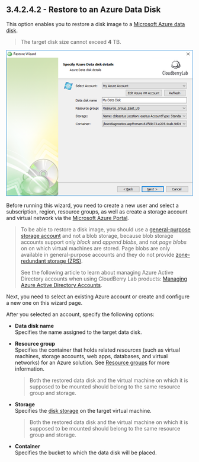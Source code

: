 ## 3.4.2.4.2 - Restore to an Azure Data Disk

This option enables you to restore a disk image to a [Microsoft Azure data disk](https://docs.microsoft.com/en-us/azure/virtual-machines/windows/about-disks-and-vhds).

> The target disk size cannot exceed **4** TB.

![](/assets/restore-azure-data-disk-account.png)

Before running this wizard, you need to create a new user and select a subscription, region, resource groups, as well as create a storage account and virtual network via the [Microsoft Azure Portal](https://portal.azure.com/).

> To be able to restore a disk image, you should use a [general-purpose storage account](https://docs.microsoft.com/en-us/azure/storage/common/storage-account-options) and not a blob storage, because blob storage accounts support only _block_ and _append blobs_, and not _page blobs_ on on which virtual machines are stored. Page blobs are only available in general-purpose accounts and they do not provide [zone-redundant storage \(ZRS\)](https://docs.microsoft.com/en-us/azure/storage/common/storage-redundancy#zone-redundant-storage).
>
> See the following article to learn about managing Azure Active Directory accounts when using CloudBerry Lab products: [Managing Azure Active Directory Accounts](/concepts/managing-azure-active-directory-accounts.md).

Next, you need to select an existing Azure account or create and configure a new one on this wizard page.

After you selected an account, specify the following options:

* **Data disk name**  
  Specifies the name assigned to the target data disk.

* **Resource group**  
  Specifies the container that holds related _resources_ \(such as virtual machines, storage accounts, web apps, databases, and virtual networks\) for an Azure solution. See [Resource groups](https://docs.microsoft.com/en-us/azure/azure-resource-manager/resource-group-overview#resource-groups) for more information.

  > Both the restored data disk and the virtual machine on which it is supposed to be mounted should belong to the same resource group and storage.

* **Storage**  
  Specifies the [disk storage](https://docs.microsoft.com/en-us/azure/virtual-machines/windows/about-disks-and-vhds) on the target virtual machine.

  > Both the restored data disk and the virtual machine on which it is supposed to be mounted should belong to the same resource group and storage.

* **Container**  
  Specifies the bucket to which the data disk will be placed.



